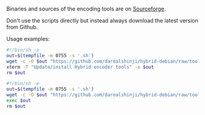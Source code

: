 Binaries and sources of the encoding tools are on [Sourceforge](https://sourceforge.net/projects/hybrid-tools/).

Don't use the scripts directly but instead always download the latest version from Github.

Usage examples:

``` sh
#!/bin/sh -e
out=$(tempfile -m 0755 -s '.sh')
wget -c -O $out "https://github.com/darealshinji/hybrid-debian/raw/tools/download.sh"
xterm -T "Update/install Hybrid encoder tools" -e $out
rm $out
```

```sh
#!/bin/sh -e
out=$(tempfile -m 0755 -s '.sh')
wget -c -O $out "https://github.com/darealshinji/hybrid-debian/raw/tools/get-nonfree.sh"
exec $out
rm $out
```
